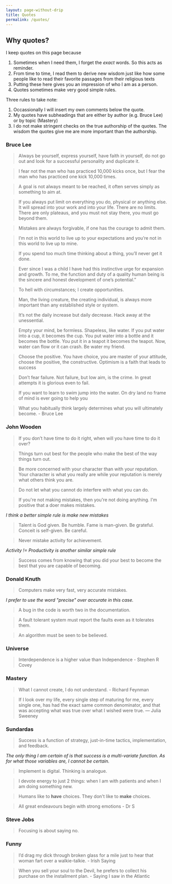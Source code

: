 ```yaml
---
layout: page-without-drip
title: Quotes
permalink: /quotes/
---
```


## Why quotes?

I keep quotes on this page because 

1. Sometimes when I need them, I forget the *exact* words. So this acts as reminder.
2. From time to time, I read them to derive new wisdom just like how some people like to read their favorite passages from their religious texts
3. Putting these here gives you an impression of who I am as a person.
4. Quotes sometimes make very good simple rules.

Three rules to take note:

1. Occassionally I will insert my own comments below the quote.
2. My quotes have subheadings that are either by author (e.g. Bruce Lee) or by topic (Mastery)
3. I do not make stringent checks on the true authorship of the quotes. The wisdom the quotes give me are more important than the authorship.

### Bruce Lee

>Always be yourself, express yourself, have faith in yourself, do not go out and look for a successful personality and duplicate it.

> I fear not the man who has practiced 10,000 kicks once, but I fear the man who has practiced one kick 10,000 times.

> A goal is not always meant to be reached, it often serves simply as something to aim at.
 
> If you always put limit on everything you do, physical or anything else. It will spread into your work and into your life. There are no limits. There are only plateaus, and you must not stay there, you must go beyond them.

> Mistakes are always forgivable, if one has the courage to admit them.

> I’m not in this world to live up to your expectations and you’re not in this world to live up to mine.

> If you spend too much time thinking about a thing, you’ll never get it done.

> Ever since I was a child I have had this instinctive urge for expansion and growth. To me, the function and duty of a quality human being is the sincere and honest development of one’s potential.”

> To hell with circumstances; I create opportunities.

> Man, the living creature, the creating individual, is always more important than any established style or system.

> It’s not the daily increase but daily decrease. Hack away at the unessential.

> Empty your mind, be formless. Shapeless, like water. If you put water into a cup, it becomes the cup. You put water into a bottle and it becomes the bottle. You put it in a teapot it becomes the teapot. Now, water can flow or it can crash. Be water my friend.

> Choose the positive. You have choice, you are master of your attitude, choose the positive, the constructive. Optimism is a faith that leads to success

> Don’t fear failure.  Not failure, but low aim, is the crime. In great attempts it is glorious even to fail.

> If you want to learn to swim jump into the water. On dry land no frame of mind is ever going to help you

> What you habitually think largely determines what you will ultimately become. - Bruce Lee

### John Wooden

> If you don’t have time to do it right, when will you have time to do it over?

> Things turn out best for the people who make the best of the way things turn out.

> Be more concerned with your character than with your reputation. Your character is what you really are while your reputation is merely what others think you are.

> Do not let what you cannot do interfere with what you can do.

>If you're not making mistakes, then you're not doing anything. I'm positive that a doer makes mistakes.

*I think a better simple rule is make new mistakes*

> Talent is God given. Be humble. Fame is man-given. Be grateful. Conceit is self-given. Be careful.

> Never mistake activity for achievement.

*Activity != Productivity is another similar simple rule*

>Success comes from knowing that you did your best to become the best that you are capable of becoming.

### Donald Knuth

> Computers make very fast, very accurate mistakes. 

*I prefer to use the word "precise" over accurate in this case.*

> A bug in the code is worth two in the documentation.

> A fault tolerant system must report the faults even as it tolerates them.

> An algorithm must be seen to be believed.


### Universe

> Interdependence is a higher value than Independence - Stephen R Covey

### Mastery 

> What I cannot create, I do not understand. - Richard Feynman

> If I look over my life, every single step of maturing for me, every single one, has had the exact same common denominator, and that was accepting what was true over what I wished were true. — Julia Sweeney

### Sundardas

> Success is a function of strategy, just-in-time tactics, implementation, and feedback.

*The only thing I am certain of is that success is a multi-variate function. As for what those variables are, I cannot be certain.*

> Implement is digital. Thinking is analogue.

> I devote energy to just 2 things: when I am with patients and when I am doing something new.

> Humans like to **have** choices. They don't like to **make** choices.

> All great endeavours begin with strong emotions - Dr S

### Steve Jobs

> Focusing is about saying no.

### Funny

> I’d drag my dick through broken glass for a mile just to hear that woman fart over a walkie-talkie. - Irish Saying

> When you sell your soul to the Devil, he prefers to collect his purchase on the installment plan. - Saying I saw in the Atlantic

